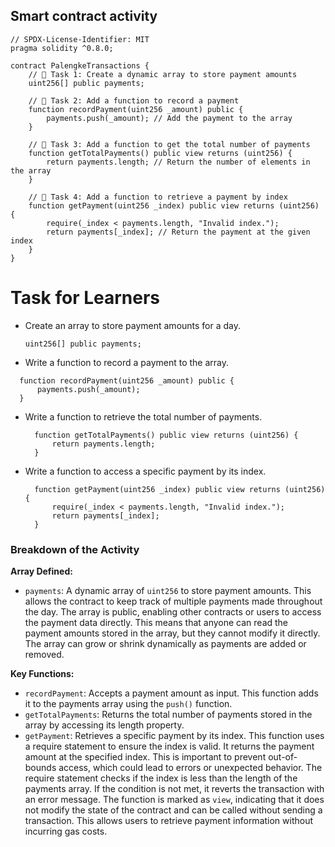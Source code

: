 ## Smart contract activity

```solidity
// SPDX-License-Identifier: MIT
pragma solidity ^0.8.0;

contract PalengkeTransactions {
    // 🚩 Task 1: Create a dynamic array to store payment amounts
    uint256[] public payments;

    // 🚩 Task 2: Add a function to record a payment
    function recordPayment(uint256 _amount) public {
        payments.push(_amount); // Add the payment to the array
    }

    // 🚩 Task 3: Add a function to get the total number of payments
    function getTotalPayments() public view returns (uint256) {
        return payments.length; // Return the number of elements in the array
    }

    // 🚩 Task 4: Add a function to retrieve a payment by index
    function getPayment(uint256 _index) public view returns (uint256) {
        require(_index < payments.length, "Invalid index.");
        return payments[_index]; // Return the payment at the given index
    }
}
```

# Task for Learners

- Create an array to store payment amounts for a day.

  ```solidity
  uint256[] public payments;
  ```

- Write a function to record a payment to the array.

```solidity
  function recordPayment(uint256 _amount) public {
      payments.push(_amount);
  }
```

- Write a function to retrieve the total number of payments.

  ```solidity
    function getTotalPayments() public view returns (uint256) {
        return payments.length;
    }
  ```

- Write a function to access a specific payment by its index.

  ```solidity
    function getPayment(uint256 _index) public view returns (uint256) {
        require(_index < payments.length, "Invalid index.");
        return payments[_index];
    }
  ```

### Breakdown of the Activity

**Array Defined:**

- `payments`: A dynamic array of `uint256` to store payment amounts.
  This allows the contract to keep track of multiple payments made throughout the day. The array is public, enabling other contracts or users to access the payment data directly.
  This means that anyone can read the payment amounts stored in the array, but they cannot modify it directly. The array can grow or shrink dynamically as payments are added or removed.

**Key Functions:**

- `recordPayment`: Accepts a payment amount as input. This function adds it to the payments array using the `push()` function.
- `getTotalPayments`: Returns the total number of payments stored in the array by accessing its length property.
- `getPayment`: Retrieves a specific payment by its index. This function uses a require statement to ensure the index is valid. It returns the payment amount at the specified index.
  This is important to prevent out-of-bounds access, which could lead to errors or unexpected behavior. The require statement checks if the index is less than the length of the payments array. If the condition is not met, it reverts the transaction with an error message. The function is marked as `view`, indicating that it does not modify the state of the contract and can be called without sending a transaction. This allows users to retrieve payment information without incurring gas costs.
